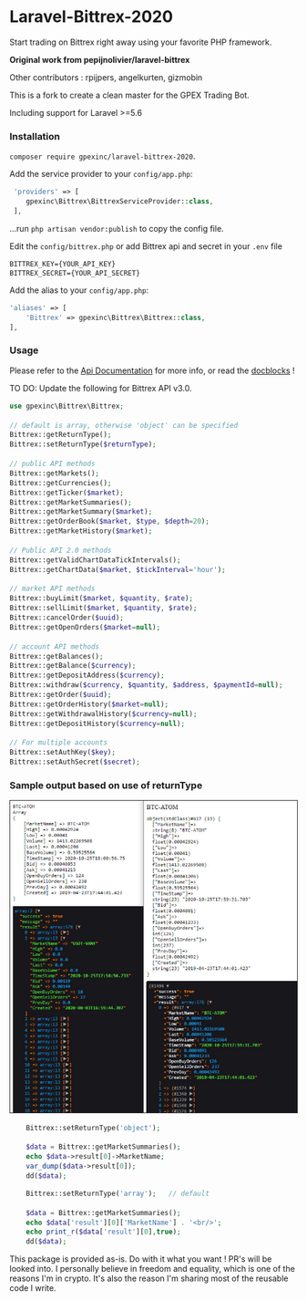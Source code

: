 # Laravel-Bittrex-2020

Start trading on Bittrex right away using your favorite PHP framework.

**Original work from pepijnolivier/laravel-bittrex**

Other contributors :  rpijpers, angelkurten, gizmobin

This is a fork to create a clean master for the GPEX Trading Bot.

Including support for Laravel >=5.6

### Installation

`composer require gpexinc/laravel-bittrex-2020`.

Add the service provider to your `config/app.php`:
 
```php
 'providers' => [
    gpexinc\Bittrex\BittrexServiceProvider::class,
 ],
 ```
 
...run `php artisan vendor:publish` to copy the config file.

Edit the `config/bittrex.php` or add Bittrex api and secret in your `.env` file

```
BITTREX_KEY={YOUR_API_KEY}
BITTREX_SECRET={YOUR_API_SECRET}
```

Add the alias to your `config/app.php`:

```php   
'aliases' => [
    'Bittrex' => gpexinc\Bittrex\Bittrex::class,
],
```

### Usage

Please refer to the [Api Documentation](https://bittrex.com/home/api) for more info, or read the [docblocks](https://github.com/gpexinc/laravel-bittrex/blob/master/src/Client.php) !

TO DO: Update the following for Bittrex API v3.0.

```php
use gpexinc\Bittrex\Bittrex;

// default is array, otherwise 'object' can be specified
Bittrex::getReturnType();
Bittrex::setReturnType($returnType);

// public API methods
Bittrex::getMarkets();
Bittrex::getCurrencies();
Bittrex::getTicker($market);
Bittrex::getMarketSummaries();
Bittrex::getMarketSummary($market);
Bittrex::getOrderBook($market, $type, $depth=20);
Bittrex::getMarketHistory($market);

// Public API 2.0 methods
Bittrex::getValidChartDataTickIntervals();
Bittrex::getChartData($market, $tickInterval='hour');

// market API methods
Bittrex::buyLimit($market, $quantity, $rate);
Bittrex::sellLimit($market, $quantity, $rate);
Bittrex::cancelOrder($uuid);
Bittrex::getOpenOrders($market=null);

// account API methods
Bittrex::getBalances();
Bittrex::getBalance($currency);
Bittrex::getDepositAddress($currency);
Bittrex::withdraw($currency, $quantity, $address, $paymentId=null);
Bittrex::getOrder($uuid);
Bittrex::getOrderHistory($market=null);
Bittrex::getWithdrawalHistory($currency=null);
Bittrex::getDepositHistory($currency=null);

// For multiple accounts
Bittrex::setAuthKey($key);
Bittrex::setAuthSecret($secret);	  
```
### Sample output based on use of returnType
<img src="/images/2020-10-25_14-01-42.jpg" border="1"/>

```php
	Bittrex::setReturnType('object');
	
	$data = Bittrex::getMarketSummaries();
	echo $data->result[0]->MarketName;
	var_dump($data->result[0]);
	dd($data);
```

```php
	Bittrex::setReturnType('array');   // default
	
	$data = Bittrex::getMarketSummaries();
	echo $data['result'][0]['MarketName'] . '<br/>';
	echo print_r($data['result'][0],true);
	dd($data);
```

This package is provided as-is. Do with it what you want ! PR's will be looked into.
I personally believe in freedom and equality, which is one of the reasons I'm in crypto.
It's also the reason I'm sharing most of the reusable code I write.
